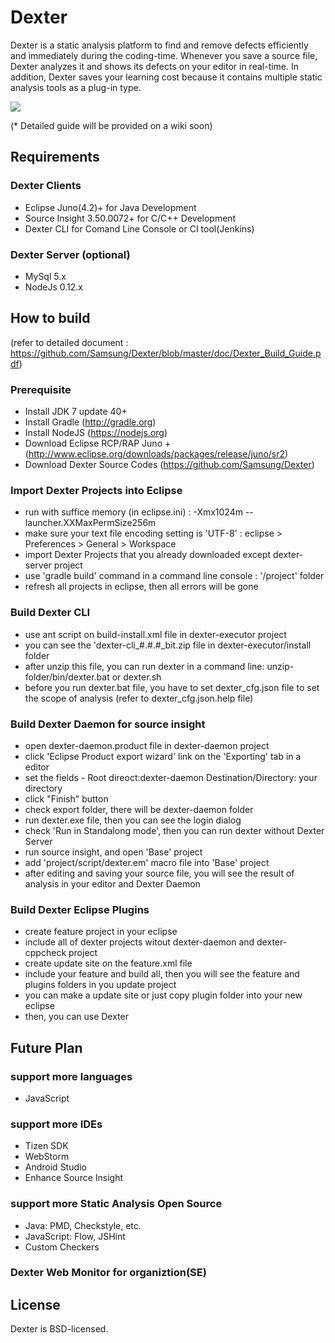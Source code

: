 # Dexter
Dexter is a static analysis platform to find and remove defects efficiently and immediately during the coding-time. Whenever you save a source file, Dexter analyzes it and shows its defects on your editor in real-time. In addition, Dexter saves your learning cost because it contains multiple static analysis tools as a plug-in type.

![](https://github.com/Samsung/Dexter/blob/master/wiki/image/overview.png)

(* Detailed guide will be provided on a wiki soon)

## Requirements

### Dexter Clients
- Eclipse Juno(4.2)+ for Java Development
- Source Insight 3.50.0072+ for C/C++ Development
- Dexter CLI for Comand Line Console or CI tool(Jenkins)

### Dexter Server (optional)
- MySql 5.x
- NodeJs 0.12.x

## How to build
(refer to detailed document : https://github.com/Samsung/Dexter/blob/master/doc/Dexter_Build_Guide.pdf)
### Prerequisite
- Install JDK 7 update 40+
- Install Gradle (http://gradle.org)
- Install NodeJS (https://nodejs.org)
- Download Eclipse RCP/RAP Juno + (http://www.eclipse.org/downloads/packages/release/juno/sr2)
- Download Dexter Source Codes (https://github.com/Samsung/Dexter)

### Import Dexter Projects into Eclipse 
- run with suffice memory (in eclipse.ini) : -Xmx1024m --launcher.XXMaxPermSize256m
- make sure your text file encoding setting is 'UTF-8' : eclipse > Preferences > General > Workspace
- import Dexter Projects that you already downloaded except dexter-server project
- use 'gradle build' command in a command line console : '/project' folder
- refresh all projects in eclipse, then all errors will be gone

### Build Dexter CLI
- use ant script on build-install.xml file in dexter-executor project
- you can see the 'dexter-cli_#.#.#_bit.zip file in dexter-executor/install folder
- after unzip this file, you can run dexter in a command line: unzip-folder/bin/dexter.bat or dexter.sh
- before you run dexter.bat file, you have to set dexter_cfg.json file to set the scope of analysis (refer to dexter_cfg.json.help file)

### Build Dexter Daemon for source insight
- open dexter-daemon.product file in dexter-daemon project
- click 'Eclipse Product export wizard' link on the 'Exporting' tab in a editor
- set the fields - Root direoct:dexter-daemon  Destination/Directory: your directory
- click "Finish" button
- check export folder, there will be dexter-daemon folder
- run dexter.exe file, then you can see the login dialog
- check 'Run in Standalong mode', then you can run dexter without Dexter Server
- run source insight, and open 'Base' project
- add 'project/script/dexter.em' macro file into 'Base' project
- after editing and saving your source file, you will see the result of analysis in your editor and Dexter Daemon

### Build Dexter Eclipse Plugins
- create feature project in your eclipse
- include all of dexter projects witout dexter-daemon and dexter-cppcheck project
- create update site on the feature.xml file
- include your feature and build all, then you will see the feature and plugins folders in you update project
- you can make a update site or just copy plugin folder into your new eclipse
- then, you can use Dexter

## Future Plan
### support more languages
- JavaScript

### support more IDEs
- Tizen SDK
- WebStorm
- Android Studio
- Enhance Source Insight

### support more Static Analysis Open Source
- Java: PMD, Checkstyle, etc.
- JavaScript: Flow, JSHint
- Custom Checkers

### Dexter Web Monitor for organiztion(SE)

## License
Dexter is BSD-licensed.
